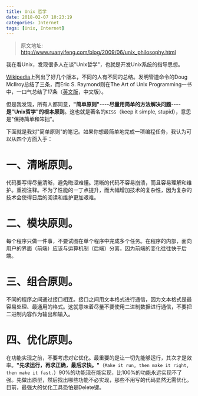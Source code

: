 ```yaml
---
title: Unix 哲学
date: 2018-02-07 10:23:19
categories: Internet
tags: [Unix, Internet]
---
```


> 原文地址: http://www.ruanyifeng.com/blog/2009/06/unix_philosophy.html

我在看Unix，发现很多人在谈"Unix哲学"，也就是开发Unix系统的指导思想。

<u>[Wikipedia](https://en.wikipedia.org/wiki/Unix_philosophy#cite_note-0)</u>上列出了好几个版本，不同的人有不同的总结。发明管道命令的Doug McIlroy总结了三条，而Eric S. Raymond则在The Art of Unix Programming一书中，一口气总结了17条（[英文版](http://www.faqs.org/docs/artu/ch01s06.html)，中文版）。


<!--more-->

但是我发现，所有人都同意，**"简单原则"----尽量用简单的方法解决问题----是"Unix哲学"的根本原则**。这也就是著名的`KISS`（keep it simple, stupid），意思是"保持简单和笨拙"。

下面就是我对"简单原则"的笔记。如果你想最简单地完成一项编程任务，我认为可以从四个方面入手：

# 一、清晰原则。

代码要写得尽量清晰，避免晦涩难懂。清晰的代码不容易崩溃，而且容易理解和维护。重视注释。不为了性能的一丁点提升，而大幅增加技术的复杂性，因为复杂的技术会使得日后的阅读和维护更加艰难。


# 二、模块原则。

每个程序只做一件事，不要试图在单个程序中完成多个任务。在程序的内部，面向用户的界面（前端）应该与运算机制（后端）分离，因为前端的变化往往快于后端。

# 三、组合原则。

不同的程序之间通过接口相连。接口之间用文本格式进行通信，因为文本格式是最容易处理、最通用的格式。这就意味着尽量不要使用二进制数据进行通信，不要把二进制内容作为输出和输入。

# 四、优化原则。

在功能实现之前，不要考虑对它优化。最重要的是让一切先能够运行，其次才是效率。**"先求运行，再求正确，最后求快。"**（`Make it run, then make it right, then make it fast.`）90%的功能现在能实现，比100%的功能永远实现不了强。先做出原型，然后找出哪些功能不必实现，那些不用写的代码显然无需优化。目前，最强大的优化工具恐怕是Delete键。

